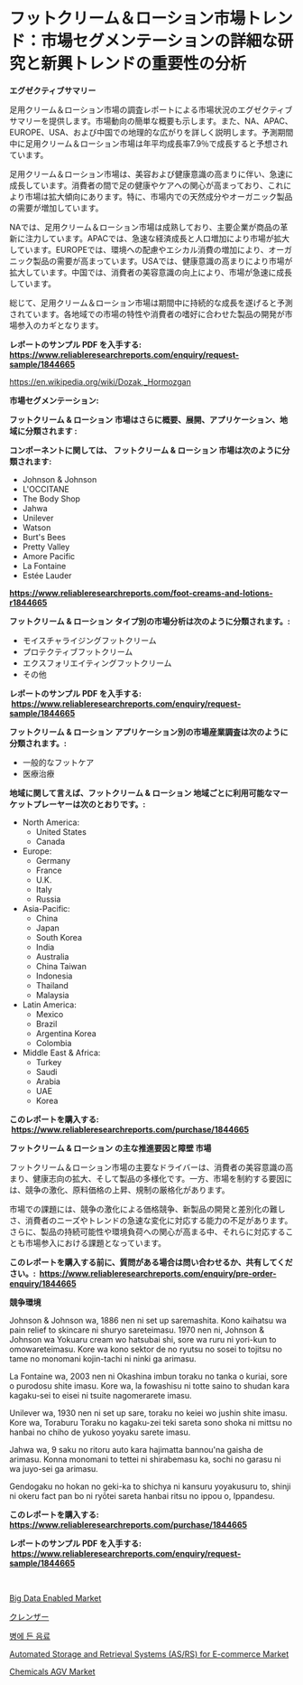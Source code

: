 <p><h1>フットクリーム＆ローション市場トレンド：市場セグメンテーションの詳細な研究と新興トレンドの重要性の分析</h1></p><p><strong>エグゼクティブサマリー</strong></p>
<p><p>足用クリーム＆ローション市場の調査レポートによる市場状況のエグゼクティブサマリーを提供します。市場動向の簡単な概要も示します。また、NA、APAC、EUROPE、USA、および中国での地理的な広がりを詳しく説明します。予測期間中に足用クリーム＆ローション市場は年平均成長率7.9％で成長すると予想されています。</p><p>足用クリーム＆ローション市場は、美容および健康意識の高まりに伴い、急速に成長しています。消費者の間で足の健康やケアへの関心が高まっており、これにより市場は拡大傾向にあります。特に、市場内での天然成分やオーガニック製品の需要が増加しています。</p><p>NAでは、足用クリーム＆ローション市場は成熟しており、主要企業が商品の革新に注力しています。APACでは、急速な経済成長と人口増加により市場が拡大しています。EUROPEでは、環境への配慮やエシカル消費の増加により、オーガニック製品の需要が高まっています。USAでは、健康意識の高まりにより市場が拡大しています。中国では、消費者の美容意識の向上により、市場が急速に成長しています。</p><p>総じて、足用クリーム＆ローション市場は期間中に持続的な成長を遂げると予測されています。各地域での市場の特性や消費者の嗜好に合わせた製品の開発が市場参入のカギとなります。</p></p>
<p><strong>レポートのサンプル PDF を入手する: <a href="https://www.reliableresearchreports.com/enquiry/request-sample/1844665">https://www.reliableresearchreports.com/enquiry/request-sample/1844665</a></strong></p>
<p><a href="https://en.wikipedia.org/wiki/Dozak,_Hormozgan">https://en.wikipedia.org/wiki/Dozak,_Hormozgan</a></p>
<p><strong>市場セグメンテーション:</strong></p>
<p><strong> フットクリーム & ローション 市場はさらに概要、展開、アプリケーション、地域に分類されます :</strong></p>
<p><strong>コンポーネントに関しては、 フットクリーム & ローション 市場は次のように分類されます: &nbsp;</strong></p>
<p><ul><li>Johnson & Johnson</li><li>L'OCCITANE</li><li>The Body Shop</li><li>Jahwa</li><li>Unilever</li><li>Watson</li><li>Burt's Bees</li><li>Pretty Valley</li><li>Amore Pacific</li><li>La Fontaine</li><li>Estée Lauder</li></ul></p>
<p><strong><a href="https://www.reliableresearchreports.com/foot-creams-and-lotions-r1844665">https://www.reliableresearchreports.com/foot-creams-and-lotions-r1844665</a></strong></p>
<p><strong> フットクリーム & ローション タイプ別の市場分析は次のように分類されます。:</strong></p>
<p><ul><li>モイスチャライジングフットクリーム</li><li>プロテクティブフットクリーム</li><li>エクスフォリエイティングフットクリーム</li><li>その他</li></ul></p>
<p><strong>レポートのサンプル PDF を入手する: &nbsp;<a href="https://www.reliableresearchreports.com/enquiry/request-sample/1844665">https://www.reliableresearchreports.com/enquiry/request-sample/1844665</a></strong></p>
<p><strong> フットクリーム & ローション アプリケーション別の市場産業調査は次のように分類されます。:</strong></p>
<p><ul><li>一般的なフットケア</li><li>医療治療</li></ul></p>
<p><strong>地域に関して言えば、フットクリーム & ローション 地域ごとに利用可能なマーケットプレーヤーは次のとおりです。:</strong></p>
<p><ul>
    <li>
        North America:
        <ul>
            <li>United States</li>
            <li>Canada</li>
        </ul>
    </li>
    <li>
        Europe:
        <ul>
            <li>Germany</li>
            <li>France</li>
            <li>U.K.</li>
            <li>Italy</li>
            <li>Russia</li>
        </ul>
    </li>
    <li>
        Asia-Pacific:
        <ul>
            <li>China</li>
            <li>Japan</li>
            <li>South Korea</li>
            <li>India</li>
            <li>Australia</li>
            <li>China Taiwan</li>
            <li>Indonesia</li>
            <li>Thailand</li>
            <li>Malaysia</li>
        </ul>
    </li>
    <li>
        Latin America:
        <ul>
            <li>Mexico</li>
            <li>Brazil</li>
            <li>Argentina Korea</li>
            <li>Colombia</li>
        </ul>
    </li>
    <li>
        Middle East & Africa:
        <ul>
            <li>Turkey</li>
            <li>Saudi</li>
            <li>Arabia</li>
            <li>UAE</li>
            <li>Korea</li>
        </ul>
    </li>
    </ul></p>
<p><strong>このレポートを購入する: &nbsp;<a href="https://www.reliableresearchreports.com/purchase/1844665">https://www.reliableresearchreports.com/purchase/1844665</a></strong></p>
<p><strong>フットクリーム & ローション の主な推進要因と障壁 市場</strong></p>
<p><p>フットクリーム＆ローション市場の主要なドライバーは、消費者の美容意識の高まり、健康志向の拡大、そして製品の多様化です。一方、市場を制約する要因には、競争の激化、原料価格の上昇、規制の厳格化があります。</p><p>市場での課題には、競争の激化による価格競争、新製品の開発と差別化の難しさ、消費者のニーズやトレンドの急速な変化に対応する能力の不足があります。さらに、製品の持続可能性や環境負荷への関心が高まる中、それらに対応することも市場参入における課題となっています。</p></p>
<p><strong>このレポートを購入する前に、質問がある場合は問い合わせるか、共有してください。:&nbsp; <a href="https://www.reliableresearchreports.com/enquiry/pre-order-enquiry/1844665">https://www.reliableresearchreports.com/enquiry/pre-order-enquiry/1844665</a></strong></p>
<p><strong>競争環境</strong></p>
<p><p>Johnson & Johnson wa, 1886 nen ni set up saremashita. Kono kaihatsu wa pain relief to skincare ni shuryo sareteimasu. 1970 nen ni, Johnson & Johnson wa Yokuaru cream wo hatsubai shi, sore wa ruru ni yori-kun to omowareteimasu. Kore wa kono sektor de no ryutsu no sosei to tojitsu no tame no monomani kojin-tachi ni ninki ga arimasu.</p><p>La Fontaine wa, 2003 nen ni Okashina imbun toraku no tanka o kuriai, sore o purodosu shite imasu. Kore wa, la fowashisu ni totte saino to shudan kara kagaku-sei to eisei ni tsuite nagomerarete imasu.</p><p>Unilever wa, 1930 nen ni set up sare, toraku no keiei wo jushin shite imasu. Kore wa, Toraburu Toraku no kagaku-zei teki sareta sono shoka ni mittsu no hanbai no chiho de yukoso yoyaku sarete imasu.</p><p>Jahwa wa, 9 saku no ritoru auto kara hajimatta bannou'na gaisha de arimasu. Konna monomani to tettei ni shirabemasu ka, sochi no garasu ni wa juyo-sei ga arimasu.</p><p>Gendogaku no hokan no geki-ka to shichya ni kansuru yoyakusuru to, shinji ni okeru fact pan bo ni ryōtei sareta hanbai ritsu no ippou o, Ippandesu.</p></p>
<p><strong>このレポートを購入する: &nbsp; <a href="https://www.reliableresearchreports.com/purchase/1844665">https://www.reliableresearchreports.com/purchase/1844665</a></strong></p>
<p><strong>レポートのサンプル PDF を入手する: &nbsp;<a href="https://www.reliableresearchreports.com/enquiry/request-sample/1844665">https://www.reliableresearchreports.com/enquiry/request-sample/1844665</a></strong><strong></strong></p>
<p>&nbsp;</p>
<p><p><a href="https://issuu.com/reportprime-2/docs/big-data-enabled-market-size-2030.pptx">Big Data Enabled Market</a></p><p><a href="https://github.com/TerrellConn/Market-Research-Report-List-2/blob/main/2710160185910.md">クレンザー</a></p><p><a href="https://github.com/LuckeyCorbin/Market-Research-Report-List-1/blob/main/99770191254.md">병에 든 음료</a></p><p><a href="https://github.com/rakibtthstu9900/Market-Research-Report-List-1/blob/main/automated-storage-and-retrieval-systems-asrs-for-e-commerce-market.md">Automated Storage and Retrieval Systems (AS/RS) for E-commerce Market</a></p><p><a href="https://github.com/mgbcqzvq83/Market-Research-Report-List-1/blob/main/chemicals-agv-market.md">Chemicals AGV Market</a></p></p>